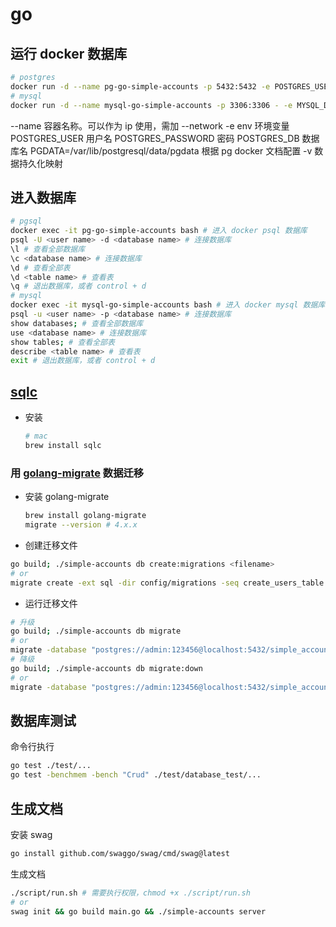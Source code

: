 # go

## 运行 docker 数据库

``` sh
# postgres
docker run -d --name pg-go-simple-accounts -p 5432:5432 -e POSTGRES_USER=admin -e POSTGRES_PASSWORD=123456 -e POSTGRES_DB=simple_accounts_dev -e PGDATA=/var/lib/postgresql/data/pgdata -v pg-go-simple-accounts-data:/var/lib/postgresql/data postgres:14
# mysql
docker run -d --name mysql-go-simple-accounts -p 3306:3306 - -e MYSQL_DATABASE=simple_accounts_dev -e MYSQL_USER=jay -e MYSQL_PASSWORD=123456 -e MYSQL_ROOT_PASSWORD=123456 -v mysql-go-simple-accounts-data:/var/lib/mysql mysql:8 --character-set-server=utf8mb4 --collation-server=utf8mb4_unicode_ci
```

--name 容器名称。可以作为 ip 使用，需加 --network
-e env 环境变量
  POSTGRES_USER 用户名
  POSTGRES_PASSWORD 密码
  POSTGRES_DB 数据库名
  PGDATA=/var/lib/postgresql/data/pgdata 根据 pg docker 文档配置
-v 数据持久化映射

## 进入数据库

``` sh
# pgsql
docker exec -it pg-go-simple-accounts bash # 进入 docker psql 数据库
psql -U <user name> -d <database name> # 连接数据库
\l # 查看全部数据库
\c <database name> # 连接数据库
\d # 查看全部表
\d <table name> # 查看表
\q # 退出数据库，或者 control + d
# mysql
docker exec -it mysql-go-simple-accounts bash # 进入 docker mysql 数据库
psql -u <user name> -p <database name> # 连接数据库
show databases; # 查看全部数据库
use <database name> # 连接数据库
show tables; # 查看全部表
describe <table name> # 查看表
exit # 退出数据库，或者 control + d
```

## [sqlc](https://docs.sqlc.dev/)
 
- 安装

  ``` sh
  # mac
  brew install sqlc
  ```

### 用 [golang-migrate](https://github.com/golang-migrate/migrate) 数据迁移

- 安装 golang-migrate

  ``` sh
  brew install golang-migrate
  migrate --version # 4.x.x
  ```

- 创建迁移文件

``` sh
go build; ./simple-accounts db create:migrations <filename>
# or
migrate create -ext sql -dir config/migrations -seq create_users_table
```

- 运行迁移文件

``` sh
# 升级
go build; ./simple-accounts db migrate
# or
migrate -database "postgres://admin:123456@localhost:5432/simple_accounts_dev?sslmode=disable" -source "file://$(pwd)/config/migrations" up
# 降级
go build; ./simple-accounts db migrate:down
# or
migrate -database "postgres://admin:123456@localhost:5432/simple_accounts_dev?sslmode=disable" -source "file://$(pwd)/config/migrations" down 1
```

## 数据库测试

命令行执行

``` sh
go test ./test/...
go test -benchmem -bench "Crud" ./test/database_test/...
```

## 生成文档

安装 swag

``` sh
go install github.com/swaggo/swag/cmd/swag@latest
```

生成文档

``` sh
./script/run.sh # 需要执行权限，chmod +x ./script/run.sh
# or
swag init && go build main.go && ./simple-accounts server
```
